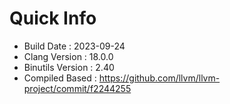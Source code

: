 # Quick Info
* Build Date : 2023-09-24
* Clang Version : 18.0.0
* Binutils Version : 2.40
* Compiled Based : https://github.com/llvm/llvm-project/commit/f2244255
